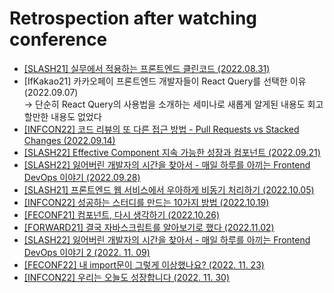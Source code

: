 # Retrospection after watching conference

<ul>
  <li>
    <a href="https://github.com/wonjin-dev/conference/blob/master/%5BSLASH21%5D%20%EC%8B%A4%EB%AC%B4%EC%97%90%EC%84%9C%20%EC%A0%81%EC%9A%A9%ED%95%98%EB%8A%94%20%ED%94%84%EB%A1%A0%ED%8A%B8%EC%97%94%EB%93%9C%20%ED%81%B4%EB%A6%B0%EC%BD%94%EB%93%9C.md">
      [SLASH21] 실무에서 적용하는 프론트엔드 클린코드 (2022.08.31)
    </a>
  </li>
  <li>
    [IfKakao21] 카카오페이 프론트엔드 개발자들이 React Query를 선택한 이유 (2022.09.07)<br>&rarr; 단순히 React Query의 사용법을 소개하는 세미나로 새롭게 알게된 내용도 회고할만한 내용도 없었다
  </li>
  <li>
    <a href="https://github.com/wonjin-dev/conference/blob/master/%5BINFCON22%5D%20%EC%BD%94%EB%93%9C%20%EB%A6%AC%EB%B7%B0%EC%9D%98%20%EB%98%90%20%EB%8B%A4%EB%A5%B8%20%EC%A0%91%EA%B7%BC%20%EB%B0%A9%EB%B2%95%20-%20Pull%20Requests%20vs%20Stacked%20Changes.md">
      [INFCON22] 코드 리뷰의 또 다른 접근 방법 - Pull Requests vs Stacked Changes (2022.09.14)
    </a>
  </li>
  <li>
    <a href="https://github.com/wonjin-dev/conference/blob/master/%5BSLASH22%5D%20Effective%20Component%20%EC%A7%80%EC%86%8D%20%EA%B0%80%EB%8A%A5%ED%95%9C%20%EC%84%B1%EC%9E%A5%EA%B3%BC%20%EC%BB%B4%ED%8F%AC%EB%84%8C%ED%8A%B8.md">
      [SLASH22] Effective Component 지속 가능한 성장과 컴포넌트 (2022.09.21)
    </a>
  </li>
  <li>
    <a href="https://github.com/wonjin-dev/conference/blob/master/%5BSLASH22%5D%20%EC%9E%83%EC%96%B4%EB%B2%84%EB%A6%B0%20%EA%B0%9C%EB%B0%9C%EC%9E%90%EC%9D%98%20%EC%8B%9C%EA%B0%84%EC%9D%84%20%EC%B0%BE%EC%95%84%EC%84%9C%20-%20%EB%A7%A4%EC%9D%BC%20%ED%95%98%EB%A3%A8%EB%A5%BC%20%EC%95%84%EB%81%BC%EB%8A%94%20Frontend%20DevOps%20%EC%9D%B4%EC%95%BC%EA%B8%B0.md">
      [SLASH22] 잃어버린 개발자의 시간을 찾아서 - 매일 하루를 아끼는 Frontend DevOps 이야기 (2022.09.28)
    </a>
  </li>
  <li>
    <a href="https://github.com/wonjin-dev/conference/blob/master/%5BSLASH21%5D%20%ED%94%84%EB%A1%A0%ED%8A%B8%EC%97%94%EB%93%9C%20%EC%9B%B9%20%EC%84%9C%EB%B9%84%EC%8A%A4%EC%97%90%EC%84%9C%20%EC%9A%B0%EC%95%84%ED%95%98%EA%B2%8C%20%EB%B9%84%EB%8F%99%EA%B8%B0%20%EC%B2%98%EB%A6%AC%ED%95%98%EA%B8%B0.md">
      [SLASH21] 프론트엔드 웹 서비스에서 우아하게 비동기 처리하기 (2022.10.05)
    </a>
  </li>
  <li>
    <a href="https://github.com/wonjin-dev/conference/blob/master/%5BINFCON22%5D%20%EC%84%B1%EA%B3%B5%ED%95%98%EB%8A%94%20%EC%8A%A4%ED%84%B0%EB%94%94%EB%A5%BC%20%EB%A7%8C%EB%93%9C%EB%8A%94%2010%EA%B0%80%EC%A7%80%20%EB%B0%A9%EB%B2%95.md">
      [INFCON22] 성공하는 스터디를 만드는 10가지 방법 (2022.10.19)
    </a>
  </li>
  <li>
    <a href="https://github.com/wonjin-dev/conference/blob/master/%5BFECONF21%5D%20%EC%BB%B4%ED%8F%AC%EB%84%8C%ED%8A%B8%2C%20%EB%8B%A4%EC%8B%9C%20%EC%83%9D%EA%B0%81%ED%95%98%EA%B8%B0.md">
      [FECONF21] 컴포넌트, 다시 생각하기 (2022.10.26)
    </a>
  </li>
  <li>
    <a href="https://github.com/wonjin-dev/conference/blob/master/%5BFORWARD21%5D%20%EA%B2%B0%EA%B5%AD%20%EC%9E%90%EB%B0%94%EC%8A%A4%ED%81%AC%EB%A6%BD%ED%8A%B8%EB%A5%BC%20%EC%95%8C%EC%95%84%EB%B3%B4%EA%B8%B0%EB%A1%9C%20%ED%96%88%EB%8B%A4.md">
      [FORWARD21] 결국 자바스크립트를 알아보기로 했다 (2022.11.02)
    </a>
  </li>
  <li>
    <a href="https://github.com/wonjin-dev/conference/blob/master/%5BSLASH22%5D%20%EC%9E%83%EC%96%B4%EB%B2%84%EB%A6%B0%20%EA%B0%9C%EB%B0%9C%EC%9E%90%EC%9D%98%20%EC%8B%9C%EA%B0%84%EC%9D%84%20%EC%B0%BE%EC%95%84%EC%84%9C%20-%20%EB%A7%A4%EC%9D%BC%20%ED%95%98%EB%A3%A8%EB%A5%BC%20%EC%95%84%EB%81%BC%EB%8A%94%20Frontend%20DevOps%20%EC%9D%B4%EC%95%BC%EA%B8%B0%202.md">    
      [SLASH22] 잃어버린 개발자의 시간을 찾아서 - 매일 하루를 아끼는 Frontend DevOps 이야기 2 (2022. 11. 09)
    </a>
  </li>
  <li>
    <a href="https://github.com/wonjin-dev/conference/blob/master/%5BFECONF22%5D%20내%20import문이%20그렇게%20이상했나요%3F.md">
      [FECONF22] 내 import문이 그렇게 이상했나요? (2022. 11. 23)
    </a>
  </li>
  <li>
    <a href="https://github.com/wonjin-dev/conference/blob/master/%5BINFCON22%5D%20%EC%9A%B0%EB%A6%AC%EB%8A%94%20%EC%98%A4%EB%8A%98%EB%8F%84%20%EC%84%B1%EC%9E%A5%ED%95%A9%EB%8B%88%EB%8B%A4.md">
      [INFCON22] 우리는 오늘도 성장합니다 (2022. 11. 30)
    </a>
  </li>
  <!-- <li>
    <a>    
    </a>
  </li> -->
</ul>

